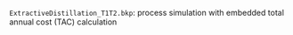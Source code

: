 
`ExtractiveDistillation_T1T2.bkp`: process simulation with embedded total annual cost (TAC) calculation
